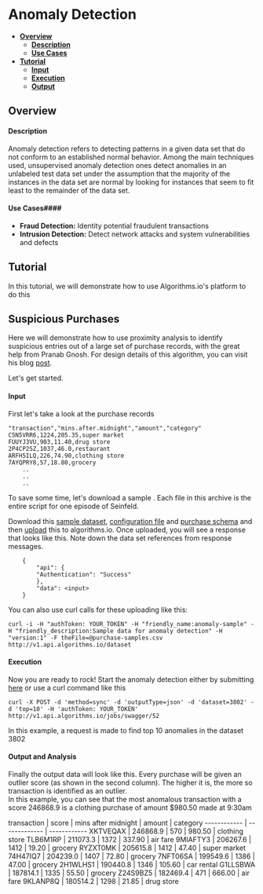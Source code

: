 # Anomaly Detection

- **[Overview](#Overview)**
  - **[Description](#Description)**
  - **[Use Cases](#use_cases)**
- **[Tutorial](#Tutorial)**
  - **[Input](#Input_Parameters)**
  - **[Execution](#Execution)**
  - **[Output](#Output_Parameters)**
  
## <a id="Overview">Overview</a>

#### <a id="Description">Description</a>
Anomaly detection refers to detecting patterns in a given data set that do not conform to an established normal behavior.  Among the main techniques used, unsupervised anomaly detection ones detect anomalies in an unlabeled test data set under the assumption that the majority of the instances in the data set are normal by looking for instances that seem to fit least to the remainder of the data set.

#### <a id="use_cases">Use Cases</a>####
- **Fraud Detection:** Identity potential fraudulent transactions
- **Intrusion Detection:** Detect network attacks and system vulnerabilities and defects

## <a id="Tutorial">Tutorial</a>
In this tutorial, we will demonstrate how to use Algorithms.io's platform to do this
## Suspicious Purchases
	
Here we will demonstrate how to use proximity analysis to identify suspicious entries out of a large set of purchase records, with the great help from Pranab Gnosh.
For design details of this algorithm, you can visit his blog [post](http://pkghosh.wordpress.com/2012/06/18/its-a-lonely-life-for-outliers/).

Let's get started.

#### <a id="Input_Parameters">Input</a>

First let's take a look at the purchase records
	
	"transaction","mins.after.midnight","amount","category"
	C5N5VRR6,1224,205.35,super market
	FUUYJ3VU,903,11.40,drug store
	2P4CP25Z,1037,46.0,restaurant
	ARFH5ILQ,226,74.90,clothing store
	7AYQPRY8,57,18.80,grocery
		..
		..
		..
	
To save some time, let's download a sample .  Each file in this archive is the entire script for one episode of Seinfeld.

Download this [sample dataset](https://s3.amazonaws.com/sample_dataset.algorithms.io/outlier-sample), [configuration file](https://s3.amazonaws.com/sample_dataset.algorithms.io/outlier/cct.properties) and [purchase schema](https://s3.amazonaws.com/sample_dataset.algorithms.io/outlier/prod.json) and then [upload](https://www.mashape.com/algorithms-io/algorithms-io#endpoint-Upload) this to algorithms.io.  Once uploaded, you will see a response that looks like this.  Note down the data set references from response messages.

		{
			"api": {
    		"Authentication": "Success"
    		},
    		"data": <input>
		}
	
You can also use curl calls for these uploading like this:

	curl -i -H "authToken: YOUR_TOKEN" -H "friendly_name:anomaly-sample" -H "friendly_description:Sample data for anomaly detection" -H "version:1" -F theFile=@purchase-samples.csv http://v1.api.algorithms.io/dataset
	
#### <a id="Execution">Execution</a>	
Now you are ready to rock!  Start the anomaly detection either by submitting [here](http://www.algorithms.io/dashboard/algodoc/id/52) or use a curl command like this 

	curl -X POST -d 'method=sync' -d 'outputType=json' -d 'dataset=3802' -d 'top=10' -H 'authToken: YOUR_TOKEN' http://v1.api.algorithms.io/jobs/swagger/52

In this example, a request is made to find top 10 anomalies in the dataset 3802
			
#### <a id="Output_Parameters">Output and Analysis</a>

Finally the output data will look like this.  Every purchase will be given an outlier score (as shown in the second column).  The higher it is, the more so transaction is identified as an outlier.   
In this example, you can see that the most anomalous transaction with a score 246868.9 is a clothing purchase of amount $980.50 made at 9:30am

transaction | score | mins after midnight | amount | category
------------ | ------------- | ------------
XKTVEQAX | 246868.9 |  570 | 980.50 | clothing store
TLB6M1RP | 211073.3 | 1372 | 337.90 |       air fare
9MIAFTY3 | 206267.6 | 1412 |  19.20 |        grocery
RYZXT0MK | 205615.8 | 1412 |  47.40 |   super market
74H47IQ7 | 204239.0 | 1407 |  72.80 |        grocery
7NFT06SA | 199549.6 | 1386 |  47.00 |        grocery
2H1WLHS1 | 190440.8 | 1346 | 105.60 |     car rental
G1LLSBWA | 187814.1 | 1335 |  55.50 |        grocery
Z24S9BZ5 | 182469.4 |  471 | 666.00 |       air fare
9KLANP8Q | 180514.2 | 1298 |  21.85 |     drug store


